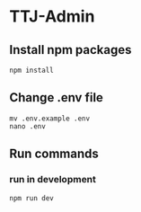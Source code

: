 # TTJ-Admin

## Install npm packages 
```
npm install
```
## Change .env file
```
mv .env.example .env
nano .env
```
## Run commands
### run in development
``` npm run dev ```
